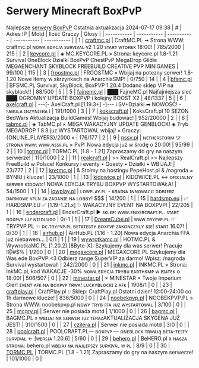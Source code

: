 
# Serwery Minecraft BoxPvP
Najlepsze [serwery BoxPvP](https://mcserwery.pl/serwery/minecraft/tryb/BoxPvP)
Ostatnia aktualizacja 2024-07-17 09:38
| # | Adres IP | Motd | Ilość Graczy | Głosy |
| ----------- | ----------- | ----------- | ----------- | ----------- |
| 1 | 	[craftmc.pl](https://mcserwery.pl/serwery/minecraft/87/) | CraftMC.PL ➟ Strona WWW: craftmc.pl ɴᴏᴡᴀ ᴇᴅʏᴄᴊᴀ ꜱᴜʀᴠɪᴠᴀʟ ᴠ2 1.20 ꜱᴛᴀʀᴛ ᴡᴛᴏʀᴇᴋ 18:00! | 785/2000 | 215 |
| 2 | 	[keycore.pl](https://mcserwery.pl/serwery/minecraft/252/) | ◈ MC.KEYCORE.PL » Strona: keycore.pl 1.8-1.21 Survival OneBlock Dzialki BoxPvP ChestPvP MegaDrop Gildie MEGAENCHANT SKYBLOCK FREEBUILD CREATIVE PVP MINIGAMES | 99/100 | 115 |
| 3 | 	[froostmc.pl](https://mcserwery.pl/serwery/minecraft/263/) |  FROOSTMC » Wbijaj na potezny serwer! 1.8-1.20 Nowe itemy w skrzynkach na AnarchiaSMP! | 0/750 | 14 |
| 4 | 	[bfsmc.pl](https://mcserwery.pl/serwery/minecraft/2/) | BFSMC.PL  Survival, SkyBlock, BoxPVP 1.20.4 Dodano sklep VIP na skyblock!! | 88/500 | 5 |
| 5 | 	[fajnemc.pl](https://mcserwery.pl/serwery/minecraft/100/) | ███ FajneMC.pl  Najfajniejsza sieć ███ OGROMNY UPDATE BOXPVP i kolejny BOOST X2 | 48/1337 | 5 |
| 6 | 	[axelcraft.pl](https://mcserwery.pl/serwery/minecraft/223/) | ---[- AxelCraft.pl [1.19.3+] -]--- i SV+Działki ➡ NOWOŚĆ! - ꜰᴀʙᴜʟᴀ ɪɴᴢʏɴɪᴇʀᴀ i | 191/1000 | 3 |
| 7 | 	[kokscraft.pl](https://mcserwery.pl/serwery/minecraft/1/) | KoksCraft.pl  10 SEZON BedWars Aktualizacja BuildGames! Wbijaj budowac! | 952/20000 | 2 |
| 8 | 	[tabmc.pl](https://mcserwery.pl/serwery/minecraft/3/) | ◈ TabMC.pl × MEGA WAKACYJNY UPDATE GENBLOCK!  ◈ Tryb MEGADROP 1.8.8 juz WYSTARTOWAL wbijaj! » Graczy: {ONLINE_PLAYERS}/2000 « | 176/177 | 2 |
| 9 | 	[nssv.pl](https://mcserwery.pl/serwery/minecraft/4/) | ɴᴇᴛʜᴇʀꜱᴛᴏʀᴍ ツ ꜱᴛʀᴏɴᴀ ᴡᴡᴡ: ᴡᴡᴡ.ɴꜱꜱᴠ.ᴘʟ × PvP: Nowa edycja już w środę o 20:00! | 95/99 | 2 |
| 10 | 	[tormc.pl](https://mcserwery.pl/serwery/minecraft/35/) | TORMC.PL [1.8 - 1.21] Zapraszamy do gry na naszym serwerze! | 110/1000 | 2 |
| 11 | 	[realcraft.pl](https://mcserwery.pl/serwery/minecraft/63/) | >> RealCraft.pl >> Najlepszy FreeBuild w Polsce! Konkursy i eventy • Questy • Działki • WBIJAJ! | 23/777 | 2 |
| 12 | 	[kretmc.pl](https://mcserwery.pl/serwery/minecraft/182/) | & Stoimy na hostingu PepeHost.pl & /nagroda = BYNIU i klucze! | 23/1000 | 1 |
| 13 | 	[kidowice.pl](https://mcserwery.pl/serwery/minecraft/272/) | KIDOWICE.PL ↔ ᴏғɪᴄᴊᴀʟɴʏ sᴇʀᴡᴇʀ ᴋɪᴅᴏᴡɪᴄ! NOWA EDYCJA TRYBU BOXPVP WYSTARTOWAŁA! | 54/1500 | 1 |
| 14 | 	[lowplay.pl](https://mcserwery.pl/serwery/minecraft/378/) | ʟᴏᴡᴘʟᴀʏ.ᴘʟ - ᴋʀᴀɪɴᴀ ɪɴɴᴏᴡᴀᴄᴊɪ ᴏᴅʙɪᴇʀᴢ ᴅᴀʀᴍᴏᴡᴇ ᴠᴘʟɴ ᴢᴀ ᴢᴀᴅᴀɴɪᴇ ɴᴀ ʟᴏʙʙʏ! $$$ | 14/200 | 1 |
| 15 | 	[hardsmp.eu](https://mcserwery.pl/serwery/minecraft/621/) | ✅ HARDSMP.EU ✅ [1.19-1.21.x]  ✨ WAKACYJNY EVENT NA BOXPVP! | 22/205 | 1 |
| 16 | 	[endercraft.pl](https://mcserwery.pl/serwery/minecraft/58/) | EnderCraft.pl ► ꜱᴋʟᴇᴘ: ᴡᴡᴡ.ᴇɴᴅᴇʀᴄʀᴀꜰᴛ.ᴘʟ. ꜱᴛᴀʀᴛ ʙᴏxᴘᴠᴘ ᴊᴜᴢ ɴɪᴇᴅʟᴜɢᴏ | 0/-1 | 1 |
| 17 | 	[DreamCube.pl](https://mcserwery.pl/serwery/minecraft/240/) | ᴡᴡᴡ.ᴛʀʏᴘᴠᴘ.ᴘʟ ☞ TRYPVP.PL ☜ ᴅᴄ.ᴛʀʏᴘᴠᴘ.ᴘʟ ʙᴇᴛᴀᴛᴇѕᴛʏ ʙᴏхᴘᴠᴘ ᴢᴀᴋᴏɴᴄᴢʏʟʏ ѕɪᴇ! ѕᴛᴀʀᴛ 16.07! | 0/30 | 1 |
| 18 | 	[airhub.pl](https://mcserwery.pl/serwery/minecraft/366/) | AirHub.PL [1.16 - 1.20]   Nowa edycja Anarchia FFA już niebawem... | 0/1 | 1 |
| 19 | 	[wywrotkamc.pl](https://mcserwery.pl/serwery/minecraft/6/) | HOTMC.PL & WywrotkaMC.PL [1.20.2] [8Byte-X]: Szykujemy dla was serwer! Pracuje !@#$% | 1/200 | 0 |
| 20 | 	[megaxcore.pl](https://mcserwery.pl/serwery/minecraft/7/) | MEGAXCORE.PL Szykujemy dla Was ede BoxPVP <3 Odbierz range SuperVIP za darmo! Wpisz: /nagroda  Survival wystartowal! | 242/2000 | 0 |
| 21 | 	[inkmc.pl](https://mcserwery.pl/serwery/minecraft/15/) | INKMC.PL » Strona: InkMC.pl, kod WAKACJE -30%  ɴᴏᴡᴀ ᴇᴅʏᴄᴊᴀ ᴛʀʏʙᴜ ᴇᴀʀᴛʜsᴍᴘ ᴡ ᴘɪᴀᴛᴇᴋ ᴏ 18:00! | 506/507 | 0 |
| 22 | 	[minestar.pl](https://mcserwery.pl/serwery/minecraft/23/) | × MINESTAR × Twoje Imperium Gier! ᴇᴠᴇɴᴛ ᴀꜰᴋ ɴᴀ ʙᴏxᴘᴠᴘ ᴛʀᴡᴀ! ʟᴜᴄᴋʏʙʟᴏᴄᴋɪ ᴢ ᴀꜰᴋ | 1908/1 | 0 |
| 23 | 	[craftplay.pl](https://mcserwery.pl/serwery/minecraft/25/) | CraftPlay.pl :: Sklep: CraftPlay.pl Ostatni dzien! 12:00-24:00 co 1h darmowe klucze! | 836/5000 | 0 |
| 24 | 	[noobekpvp.pl](https://mcserwery.pl/serwery/minecraft/28/) | NOOBEKPVP.PL » Strona WWW: noobekpvp.pl ɴᴏᴡʏ ᴛʀʏʙ ꜰꜰᴀ ᴊᴜᴢ ᴡʏꜱᴛᴀʀᴛᴏᴡᴀʟ | 3/100 | 0 |
| 25 | 	[mcgry.pl](https://mcserwery.pl/serwery/minecraft/44/) | Serwer nie posiada motd | 1/1000 | 0 |
| 26 | 	[bagmc.pl](https://mcserwery.pl/serwery/minecraft/61/) | BAGMC.PL » ᴡʙɪᴊᴀᴊ ɴᴀ sᴇʀᴡᴇʀ ᴊᴜᴢ ᴛᴇʀᴀᴢAKTUALIZACJA SKYGENA JUŻ JEST! | 310/1500 | 0 |
| 27 | 	[czilera.pl](https://mcserwery.pl/serwery/minecraft/71/) | Serwer nie posiada motd | 3/0 | 0 |
| 28 | 	[poolcraft.pl](https://mcserwery.pl/serwery/minecraft/75/) | POOLCRAFT.PL— ʙᴏxᴘᴠᴘ — ᴏɴᴇʙʟᴏᴄᴋ ᴛʀᴡᴀᴊą ʙᴇᴛᴀ-ᴛᴇꜱᴛʏ ꜱᴜʀᴠɪᴠᴀʟ <- [ᴡᴇʀꜱᴊᴀ 1.20.6] | 5/60 | 0 |
| 29 | 	[behero.pl](https://mcserwery.pl/serwery/minecraft/117/) | BeHERO.pl x ɴᴀsᴢᴀ sᴛʀᴏɴᴀ: behero.pl  ᴡʙɪᴊᴀᴊ ɴᴀ ɴᴀᴊʟᴇᴘꜱᴢʏ ꜱᴜʀᴠɪᴠᴀʟ ᴡ ᴘʟ | 8/9 | 0 |
| 30 | 	[TORMC.PL](https://mcserwery.pl/serwery/minecraft/138/) | TORMC.PL [1.8 - 1.21] Zapraszamy do gry na naszym serwerze! | 101/1000 | 0 |
